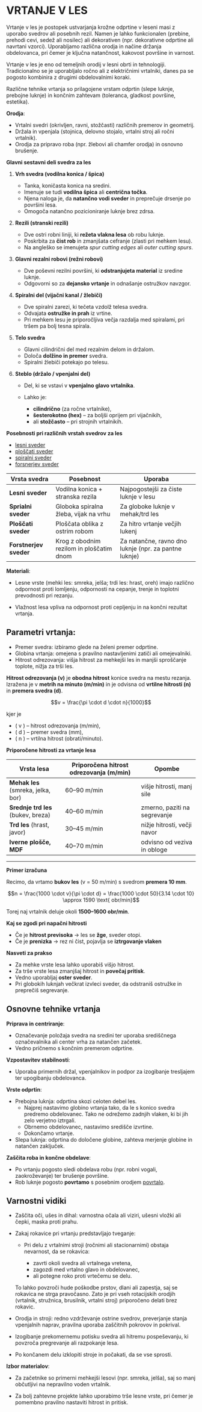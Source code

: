  VRTANJE V LES
================================================================================

Vrtanje v les je postopek ustvarjanja krožne odprtine v leseni masi z uporabo svedrov ali posebnih rezil. Namen je lahko funkcionalen (prebine, prehodi cevi, sedež ali nosilec) ali dekorativen (npr. dekorativne odprtine ali navrtani vzorci). Uporabljamo različna orodja in načine držanja obdelovanca, pri čemer je ključna natančnost, kakovost površine in varnost.

Vrtanje v les je eno od temeljnih orodij v lesni obrti in tehnologiji. Tradicionalno se je uporabljalo ročno ali z električnimi vrtalniki, danes pa se pogosto kombinira z drugimi obdelovalnimi koraki.

Različne tehnike vrtanja so prilagojene vrstam odprtin (slepe luknje, prebojne luknje) in končnim zahtevam (toleranca, gladkost površine, estetika).

**Orodja**:

- Vrtalni svedri (okrivljen, ravni, stožčasti) različnih premerov in geometrij.
- Držala in vpenjala (stojnica, delovno stojalo, vrtalni stroj ali ročni vrtalnik).
- Orodja za pripravo roba (npr. žlebovi ali chamfer orodja) in osnovno brušenje.


**Glavni sestavni deli svedra za les**

1. **Vrh svedra (vodilna konica / špica)**

    * Tanka, koničasta konica na sredini.
    * Imenuje se tudi **vodilna špica** ali **centrična točka**.
    * Njena naloga je, da **natančno vodi sveder** in preprečuje drsenje po površini lesa.
    * Omogoča natančno pozicioniranje luknje brez zdrsa.

2. **Rezili (stranski rezili)**

    * Dve ostri robni liniji, ki **režeta vlakna lesa** ob robu luknje.
    * Poskrbita za **čist rob** in zmanjšata cefranje (zlasti pri mehkem lesu).
    * Na angleško se imenujeta *spur cutting edges* ali *outer cutting spurs*.

3. **Glavni rezalni robovi (režni robovi)**

    * Dve poševni rezilni površini, ki **odstranjujeta material** iz sredine luknje.
    * Odgovorni so za **dejansko vrtanje** in odnašanje ostružkov navzgor.

4. **Spiralni del (vijačni kanal / žlebiči)**

    * Dve spiralni zarezi, ki tečeta vzdolž telesa svedra.
    * Odvajata **ostružke in prah** iz vrtine.
    * Pri mehkem lesu je priporočljiva večja razdalja med spiralami, pri tršem pa bolj tesna spirala.

5. **Telo svedra**

    * Glavni cilindrični del med rezalnim delom in držalom.
    * Določa **dolžino in premer** svedra.
    * Spiralni žlebiči potekajo po telesu.

6. **Steblo (držalo / vpenjalni del)**

    * Del, ki se vstavi v **vpenjalno glavo vrtalnika**.
    * Lahko je:
    
      * **cilindrično** (za ročne vrtalnike),
      * **šesterokotno (hex)** – za boljši oprijem pri vijačnikih,
      * ali **stožčasto** – pri strojnih vrtalnikih.


**Posebnosti pri različnih vrstah svedrov za les**

- [lesni sveder](https://www.majer.si/sveder-za-les-12-0-mm)
- [ploščati sveder](https://www.metabo.com/si/sl/pribor/vrtanje-dletanje/sveder-za-les/ploscati-lesni-sveder/ploscati-lesni-sveder-20-x-152-mm-627319000.html)
- [spiralni sveder](https://www.robeks.si/spiralni-sveder-za-les,-dimenzije--18x450mm,-sestkotno-vpetje,-d-07602)
- [forsnerjev sveder](https://www.lcc.si/trgovina/svedri-za-les-forstner-fisch-black-shark/)

| Vrsta svedra                                | Posebnost                                | Uporaba                                               |
| ------------------------------------------- | ---------------------------------------- | ----------------------------------------------------- |
| **Lesni sveder**                            | Vodilna konica + stranska rezila         | Najpogostejši za čiste luknje v lesu                  |
| **Sprialni sveder**                         | Globoka spiralna žleba, vijak na vrhu    | Za globoke luknje v mehak/trd les                     |
| **Ploščati sveder**                         | Ploščata oblika z ostrim robom           | Za hitro vrtanje večjih lukenj                        |
| **Forstnerjev sveder**                      | Krog z obodnim rezilom in ploščatim dnom | Za natančne, ravno dno luknje (npr. za pantne luknje) |

**Materiali**:

- Lesne vrste (mehki les: smreka, jelša; trdi les: hrast, oreh) imajo različno odpornost proti lomljenju, odpornosti na cepanje, trenje in toplotni prevodnosti pri rezanju.

- Vlažnost lesa vpliva na odpornost proti cepljenju in na končni rezultat vrtanja.

## **Parametri vrtanja**:

- Premer svedra: izbiramo glede na želeni premer odprtine.
- Globina vrtanja: omejena s pravilno nastavljenimi zatiči ali omejevalniki.
- Hitrost odrezovanja: višja hitrost za mehkejši les in manjši sproščanje toplote, nižja za trši les.

**Hitrost odrezovanja (v)** je **obodna hitrost** konice svedra na mestu rezanja.
Izražena je v **metrih na minuto (m/min)** in je odvisna od **vrtilne hitrosti (n)** in **premera svedra (d)**.

$$v = \frac{\pi \cdot d \cdot n}{1000}$$

kjer je

* ( v ) – hitrost odrezovanja (m/min),
* ( d ) – premer svedra (mm),
* ( n ) – vrtilna hitrost (obrati/minuto).


**Priporočene hitrosti za vrtanje lesa**

| Vrsta lesa                         | Priporočena hitrost odrezovanja (m/min) | Opombe                       |
| ---------------------------------- | --------------------------------------- | ---------------------------- |
| **Mehak les** (smreka, jelka, bor) | 60–90 m/min                             | višje hitrosti, manj sile    |
| **Srednje trd les** (bukev, breza) | 40–60 m/min                             | zmerno, paziti na segrevanje |
| **Trd les** (hrast, javor)         | 30–45 m/min                             | nižje hitrosti, večji navor  |
| **Iverne plošče, MDF**             | 40–70 m/min                             | odvisno od veziva in obloge  |

---

**Primer izračuna**

Recimo, da vrtamo **bukov les** (v = 50 m/min) s svedrom **premera 10 mm**.

$$n = \frac{1000 \cdot v}{\pi \cdot d} = \frac{1000 \cdot 50}{3.14 \cdot 10} \approx 1590 \text{ obr/min}$$

Torej naj vrtalnik deluje okoli **1500–1600 obr/min**.

**Kaj se zgodi pri napačni hitrosti**

* Če je **hitrost previsoka** → les se **žge**, sveder otopi.
* Če je **prenizka** → rez ni čist, pojavlja se **iztrgovanje vlaken**


**Nasveti za prakso**

* Za mehke vrste lesa lahko uporabiš višjo hitrost.
* Za trše vrste lesa zmanjšaj hitrost in **povečaj pritisk**.
* Vedno uporabljaj **oster sveder**.
* Pri globokih luknjah večkrat izvleci sveder, da odstraniš ostružke in preprečiš segrevanje.

## Osnovne tehnike vrtanja

**Priprava in centriranje**:

- Označevanje položaja svedra na sredini ter uporaba središčnega označevalnika ali center vrha za natančen začetek.
- Vedno pričnemo s končnim premerom odprtine.

**Vzpostavitev stabilnosti**:

- Uporaba primernih držal, vpenjalnikov in podpor za izogibanje tresljajem ter upogibanju obdelovanca.

**Vrste odprtin**:

- Prebojna luknja: odprtina skozi celoten debel les.
    * Najprej nastavimo globino vrtanja tako, da le s konico svedra predremo obdelovanec. Tako ne odrežemo zadnjih vlaken, ki bi jih zelo verjetno iztrgali.
    * Obrnemo obdelovanec, nastavimo središče izvrtine.
    * Dokončamo vrtanje.
- Slepa luknja: odprtina do določene globine, zahteva merjenje globine in natančen zaključek.

**Zaščita roba in končne obdelave**:

- Po vrtanju pogosto sledi obdelava robu (npr. robni vogali, zaokroževanje) ter brušenje površine.
- Rob luknje pogosto **povrtamo** s posebnim orodjem [povrtalo](https://www.majer.si/konicasto-povrtalo-stern-sp-14-bit-nastavek-premer-12-mm).

## Varnostni vidiki

- Zaščita oči, ušes in dihal: varnostna očala ali viziri, ušesni vložki ali čepki, maska proti prahu.

- Zakaj rokavice pri vrtanju predstavljajo tveganje:
    * Pri delu z vrtalnimi stroji (ročnimi ali stacionarnimi) obstaja nevarnost, da se rokavica:

        - zavrti okoli svedra ali vrtalnega vretena,
        - zagozdi med vrtalno glavo in obdelovanec,
        - ali potegne roko proti vrtečemu se delu.

    To lahko povzroči hude poškodbe prstov, dlani ali zapestja, saj se rokavica ne strga pravočasno. Zato je pri vseh rotacijskih orodjih (vrtalnik, stružnica, brusilnik, vrtalni stroj) priporočeno delati brez rokavic.

- Orodja in stroji: redno vzdrževanje ostrine svedrov, preverjanje stanja vpenjalnih naprav, pravilna uporaba zaščitnih pokrovov in pokrival.

- Izogibanje prekomernemu potisku svedra ali hitremu pospeševanju, ki povzroča pregrevanje ali razpokanje lesa.

- Po končanem delu izklopiti stroje in počakati, da se vse sprosti.

**Izbor materialov**:

- Za začetnike so primerni mehkejši lesovi (npr. smreka, jelša), saj so manj občutljivi na nepravilno voden vrtalnik.

- Za bolj zahtevne projekte lahko uporabimo trše lesne vrste, pri čemer je pomembno pravilno nastaviti hitrost in pritisk.

